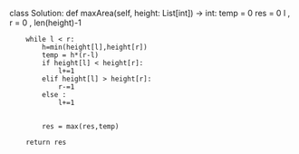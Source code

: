 class Solution:
    def maxArea(self, height: List[int]) -> int:
        temp = 0
        res = 0
        l , r = 0 , len(height)-1

        while l < r:
            h=min(height[l],height[r])
            temp = h*(r-l)
            if height[l] < height[r]:
                l+=1
            elif height[l] > height[r]:
                r-=1
            else :
                l+=1
            
            
            res = max(res,temp)

        return res